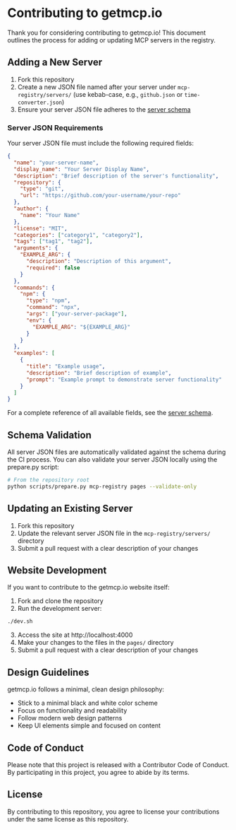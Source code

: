 # Contributing to getmcp.io

Thank you for considering contributing to getmcp.io! This document outlines the process for adding or updating MCP servers in the registry.

## Adding a New Server

1. Fork this repository
2. Create a new JSON file named after your server under `mcp-registry/servers/` (use kebab-case, e.g., `github.json` or `time-converter.json`)
3. Ensure your server JSON file adheres to the [server schema](/mcp-registry/schema/server-schema.json)

### Server JSON Requirements

Your server JSON file must include the following required fields:

```json
{
  "name": "your-server-name",
  "display_name": "Your Server Display Name",
  "description": "Brief description of the server's functionality",
  "repository": {
    "type": "git",
    "url": "https://github.com/your-username/your-repo"
  },
  "author": {
    "name": "Your Name"
  },
  "license": "MIT",
  "categories": ["category1", "category2"],
  "tags": ["tag1", "tag2"],
  "arguments": {
    "EXAMPLE_ARG": {
      "description": "Description of this argument",
      "required": false
    }
  },
  "commands": {
    "npm": {
      "type": "npm",
      "command": "npx",
      "args": ["your-server-package"],
      "env": {
        "EXAMPLE_ARG": "${EXAMPLE_ARG}"
      }
    }
  },
  "examples": [
    {
      "title": "Example usage",
      "description": "Brief description of example",
      "prompt": "Example prompt to demonstrate server functionality"
    }
  ]
}
```

For a complete reference of all available fields, see the [server schema](/mcp-registry/schema/server-schema.json).

## Schema Validation

All server JSON files are automatically validated against the schema during the CI process. You can also validate your server JSON locally using the prepare.py script:

```bash
# From the repository root
python scripts/prepare.py mcp-registry pages --validate-only
```

## Updating an Existing Server

1. Fork this repository
2. Update the relevant server JSON file in the `mcp-registry/servers/` directory
3. Submit a pull request with a clear description of your changes

## Website Development

If you want to contribute to the getmcp.io website itself:

1. Fork and clone the repository
2. Run the development server:

```bash
./dev.sh
```

3. Access the site at http://localhost:4000
4. Make your changes to the files in the `pages/` directory
5. Submit a pull request with a clear description of your changes

## Design Guidelines

getmcp.io follows a minimal, clean design philosophy:

- Stick to a minimal black and white color scheme
- Focus on functionality and readability
- Follow modern web design patterns
- Keep UI elements simple and focused on content

## Code of Conduct

Please note that this project is released with a Contributor Code of Conduct. By participating in this project, you agree to abide by its terms.

## License

By contributing to this repository, you agree to license your contributions under the same license as this repository.

